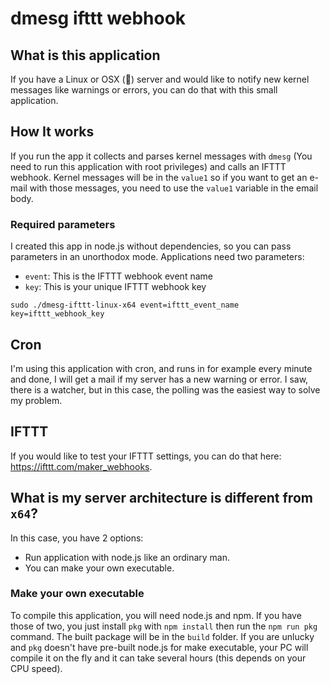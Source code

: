 # dmesg ifttt webhook

## What is this application
If you have a Linux or OSX (🤮) server and would like to notify new kernel messages like warnings or errors, you can do that with this small application.

## How It works
If you run the app it collects and parses kernel messages with `dmesg` (You need to run this application with root privileges) and calls an IFTTT webhook. Kernel messages will be in the `value1` so if you want to get an e-mail with those messages, you need to use the `value1` variable in the email body.

### Required parameters
I created this app in node.js without dependencies, so you can pass parameters in an unorthodox mode.
Applications need two parameters:
 - `event`: This is the IFTTT webhook event name
 - `key`: This is your unique IFTTT webhook key

```shell
sudo ./dmesg-ifttt-linux-x64 event=ifttt_event_name key=ifttt_webhook_key
```

## Cron
I'm using this application with cron, and runs in for example every minute and done, I will get a mail if my server has a new warning or error. I saw, there is a watcher, but in this case, the polling was the easiest way to solve my problem.

## IFTTT
If you would like to test your IFTTT settings, you can do that here: https://ifttt.com/maker_webhooks.

## What is my server architecture is different from `x64`?
In this case, you have 2 options:
 - Run application with node.js like an ordinary man.
 - You can make your own executable.

### Make your own executable
To compile this application, you will need node.js and npm. If you have those of two, you just install `pkg` with `npm install` then run the `npm run pkg` command.
The built package will be in the `build` folder.
If you are unlucky and `pkg` doesn't have pre-built node.js for make executable, your PC will compile it on the fly and it can take several hours (this depends on your CPU speed).
